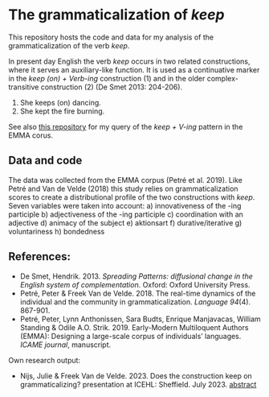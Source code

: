 # The grammaticalization of *keep*
This repository hosts the code and data for my analysis of the grammaticalization of the verb *keep*.

In present day English the verb *keep* occurs in two related constructions, where it serves an auxiliary-like function. It is used as a continuative marker in the *keep (on) + Verb-ing* construction (1) and in the older complex-transitive construction (2) (De Smet 2013: 204-206).

1. She keeps (on) dancing.
2. She kept the fire burning.

See also [this repository](https://github.com/julienijs/Search_EMMA_Corpus) for my query of the *keep + V-ing* pattern in the EMMA corus.

## Data and code

The data was collected from the EMMA corpus (Petré et al. 2019). Like Petré and Van de Velde (2018) this study relies on grammaticalization scores to create a distributional profile of the two constructions with *keep*. Seven variables were taken into account: 
a)	innovativeness of the -ing participle
b)	adjectiveness of the -ing participle
c)	coordination with an adjective
d)	animacy of the subject
e)	aktionsart
f)	durative/iterative
g)	voluntariness
h)	bondedness

## References:
- De Smet, Hendrik. 2013. *Spreading Patterns: diffusional change in the English system of complementation*. Oxford: Oxford University Press.
- Petré, Peter & Freek Van de Velde. 2018. The real-time dynamics of the individual and the community in grammaticalization. *Language 94*(4). 867-901.
- Petré, Peter, Lynn Anthonissen, Sara Budts, Enrique Manjavacas, William Standing & Odile A.O. Strik. 2019. Early-Modern Multiloquent Authors (EMMA): Designing a large-scale corpus of individuals’ languages. *ICAME journal*, manuscript.

Own research output:
- Nijs, Julie & Freek Van de Velde. 2023. Does the construction keep on grammaticalizing? presentation at ICEHL: Sheffield. July 2023. [abstract](https://kuleuven.limo.libis.be/discovery/search?query=any,contains,LIRIAS4083926&tab=LIRIAS&search_scope=lirias_profile&vid=32KUL_KUL:Lirias&offset=0)
